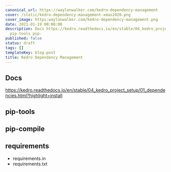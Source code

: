 ```yaml
---
canonical_url: https://waylonwalker.com/kedro-dependency-management
cover: /static/kedro-dependency-management-xmas2020.png
cover_image: https:waylonwalker.com/kedro-dependency-management.png
date: 2021-01-19 00:00:00
description: Docs https://kedro.readthedocs.io/en/stable/04_kedro_project_setup/01_dependencies.html?highlight=install
  pip-tools pip-
published: false
status: draft
tags: []
templateKey: blog-post
title: Kedro Dependency Management
---
```


## Docs

https://kedro.readthedocs.io/en/stable/04_kedro_project_setup/01_dependencies.html?highlight=install

## pip-tools

## pip-compile
## requirements

* requirements.in
* requirements.txt